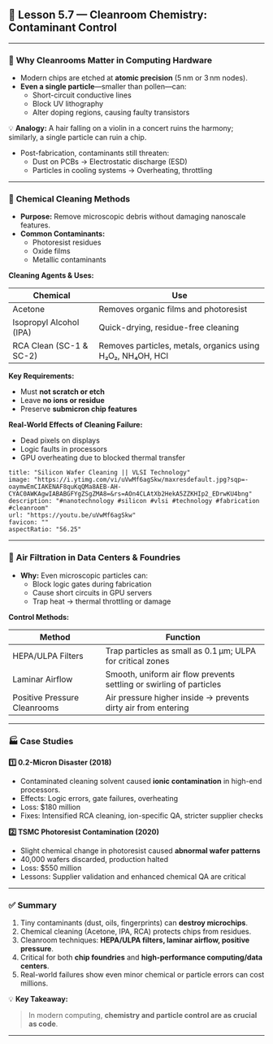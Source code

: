 ## 🧠 **Lesson 5.7 — Cleanroom Chemistry: Contaminant Control**

---

### 🔬 **Why Cleanrooms Matter in Computing Hardware**

- Modern chips are etched at **atomic precision** (5 nm or 3 nm nodes).
- **Even a single particle**—smaller than pollen—can:
    - Short-circuit conductive lines
    - Block UV lithography
    - Alter doping regions, causing faulty transistors

💡 **Analogy:** A hair falling on a violin in a concert ruins the harmony; similarly, a single particle can ruin a chip.

- Post-fabrication, contaminants still threaten:
    - Dust on PCBs → Electrostatic discharge (ESD)
    - Particles in cooling systems → Overheating, throttling

---

### 🧴 **Chemical Cleaning Methods**

- **Purpose:** Remove microscopic debris without damaging nanoscale features.
- **Common Contaminants:**
    - Photoresist residues
    - Oxide films
    - Metallic contaminants

**Cleaning Agents & Uses:**

|**Chemical**|**Use**|
|---|---|
|Acetone|Removes organic films and photoresist|
|Isopropyl Alcohol (IPA)|Quick-drying, residue-free cleaning|
|RCA Clean (SC-1 & SC-2)|Removes particles, metals, organics using H₂O₂, NH₄OH, HCl|

**Key Requirements:**

- Must **not scratch or etch**
- Leave **no ions or residue**
- Preserve **submicron chip features**

**Real-World Effects of Cleaning Failure:**

- Dead pixels on displays
- Logic faults in processors
- GPU overheating due to blocked thermal transfer
```embed
title: "Silicon Wafer Cleaning || VLSI Technology"
image: "https://i.ytimg.com/vi/uVwMf6agSkw/maxresdefault.jpg?sqp=-oaymwEmCIAKENAF8quKqQMa8AEB-AH-CYAC0AWKAgwIABABGFYgZSgZMA8=&rs=AOn4CLAtXb2HekA5ZZKHIp2_EDrwKU4bng"
description: "#nanotechnology #silicon #vlsi #technology #fabrication #cleanroom"
url: "https://youtu.be/uVwMf6agSkw"
favicon: ""
aspectRatio: "56.25"
```

---

### 💨 **Air Filtration in Data Centers & Foundries**

- **Why:** Even microscopic particles can:
    - Block logic gates during fabrication
    - Cause short circuits in GPU servers
    - Trap heat → thermal throttling or damage

**Control Methods:**

|**Method**|**Function**|
|---|---|
|HEPA/ULPA Filters|Trap particles as small as 0.1 µm; ULPA for critical zones|
|Laminar Airflow|Smooth, uniform air flow prevents settling or swirling of particles|
|Positive Pressure Cleanrooms|Air pressure higher inside → prevents dirty air from entering|

---

### 🏭 **Case Studies**

**1️⃣ 0.2-Micron Disaster (2018)**

- Contaminated cleaning solvent caused **ionic contamination** in high-end processors.
- Effects: Logic errors, gate failures, overheating
- Loss: $180 million
- Fixes: Intensified RCA cleaning, ion-specific QA, stricter supplier checks

**2️⃣ TSMC Photoresist Contamination (2020)**

- Slight chemical change in photoresist caused **abnormal wafer patterns**
- 40,000 wafers discarded, production halted
- Loss: $550 million
- Lessons: Supplier validation and enhanced chemical QA are critical

---

### ✅ **Summary**

1. Tiny contaminants (dust, oils, fingerprints) can **destroy microchips**.
2. Chemical cleaning (Acetone, IPA, RCA) protects chips from residues.
3. Cleanroom techniques: **HEPA/ULPA filters, laminar airflow, positive pressure**.
4. Critical for both **chip foundries** and **high-performance computing/data centers**.
5. Real-world failures show even minor chemical or particle errors can cost millions.

💡 **Key Takeaway:**

> In modern computing, **chemistry and particle control are as crucial as code**.

---